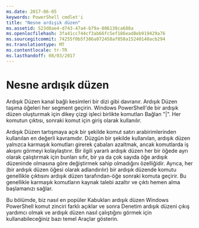 ```yaml
---
ms.date: 2017-06-05
keywords: PowerShell cmdlet'i
title: "Nesne ardışık düzen"
ms.assetid: 523d8ae4-d743-47a4-b79a-806130ca688a
ms.openlocfilehash: 3fa41cc744cf3ab66fc5ef186ead8eb919429a76
ms.sourcegitcommit: 74255f0b5f386a072458af058a15240140acb294
ms.translationtype: MT
ms.contentlocale: tr-TR
ms.lasthandoff: 08/03/2017
---
```

# <a name="object-pipeline"></a>Nesne ardışık düzen
Ardışık Düzen kanal bağlı kesimleri bir dizi gibi davranır. Ardışık Düzen taşıma öğeleri her segment geçirin. Windows PowerShell'de bir ardışık düzen oluşturmak için dikey çizgi işleci birlikte komutları Bağlan "|". Her komutun çıktısı, sonraki komut için giriş olarak kullanılır.

Ardışık Düzen tartışmaya açık bir şekilde komut satırı arabirimlerinden kullanılan en değerli kavramıdır. Düzgün bir şekilde kullanılan, ardışık düzen yalnızca karmaşık komutları girerek çabaları azaltmak, ancak komutlarda iş akışını görmeyi kolaylaştırır. Bir ilgili yararlı ardışık düzen her bir öğede ayrı olarak çalıştırmak için bunları sıfır, bir ya da çok sayıda öğe ardışık düzeninde olmasına göre değiştirmek sahip olmadığını özelliğidir. Ayrıca, her (bir ardışık düzen öğesi olarak adlandırılır) bir ardışık düzende komutu genellikle çıktısını ardışık düzen tarafından-öğe sonraki komuta geçirir. Bu genellikle karmaşık komutların kaynak talebi azaltır ve çıktı hemen alma başlamanızı sağlar.

Bu bölümde, biz nasıl en popüler Kabukları ardışık düzen Windows PowerShell komut zinciri farklı açıklar ve sonra Denetim ardışık düzeni çıkış yardımcı olmak ve ardışık düzen nasıl çalıştığını görmek için kullanabileceğiniz bazı temel Araçlar gösterin.

